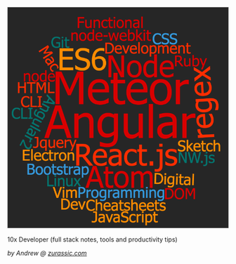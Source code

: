 ![](/img/dev-wordcloud.png)

10x Developer (full stack notes, tools and productivity tips)
 
_by Andrew @ [zurassic.com](http://zurassic.com)_
